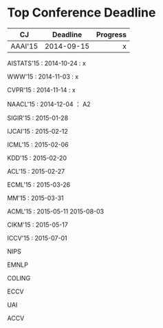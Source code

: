 Top Conference Deadline
=====
| CJ        | Deadline           | Progress  |
| ------------- |:-------------:| -----:|
|AAAI'15 | 2014-09-15 | x |

AISTATS'15 : 2014-10-24 : x

WWW'15 : 2014-11-03 : x

CVPR'15 : 2014-11-14 : x

NAACL'15 : 2014-12-04 ： A2

SIGIR'15 : 2015-01-28

IJCAI'15 : 2015-02-12

ICML'15 : 2015-02-06

KDD'15 : 2015-02-20

ACL'15 : 2015-02-27

ECML'15 : 2015-03-26

MM'15 : 2015-03-31

ACML'15 : 2015-05-11 2015-08-03

CIKM'15 : 2015-05-17

ICCV'15 : 2015-07-01

NIPS

EMNLP

COLING

ECCV

UAI

ACCV


